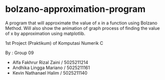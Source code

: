 # bolzano-approximation-program
A program that will approximate the value of x in a function using Bolzano Method. 
Will also show the animation of graph process of finding the value of x by approximation using matplotlib.

1st Project (Praktikum) of Komputasi Numerik C

By : 
Group 09
- Alfa Fakhrur Rizal Zaini / 5025211214
- Andhika Lingga Mariano / 5025211161
- Kevin Nathanael Halim / 5025211140
